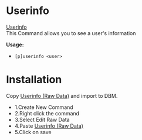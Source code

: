 # Userinfo

[Userinfo](https://raw.githubusercontent.com/Gr3nDy/DBM-RawData/master/Commands/userinfo/userinfo.json?token=AIED6DPPJBU6443KERUNG2C6ED2IU)
<br>
This Command allows you to see a user's information

**Usage:**
* `[p]userinfo <user>`

# Installation
Copy [Userinfo (Raw Data)](https://raw.githubusercontent.com/Gr3nDy/DBM-RawData/master/Commands/userinfo/userinfo.json?token=AIED6DPPJBU6443KERUNG2C6ED2IU) and import to
DBM.
* 1.Create New Command
* 2.Right click the command
* 3.Select Edit Raw Data
* 4.Paste [Userinfo (Raw Data)](https://raw.githubusercontent.com/Gr3nDy/DBM-RawData/master/Commands/userinfo/userinfo.json?token=AIED6DPPJBU6443KERUNG2C6ED2IU)
* 5.Click on save
